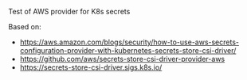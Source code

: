 Test of AWS provider for K8s secrets

Based on:
- https://aws.amazon.com/blogs/security/how-to-use-aws-secrets-configuration-provider-with-kubernetes-secrets-store-csi-driver/
- https://github.com/aws/secrets-store-csi-driver-provider-aws
- https://secrets-store-csi-driver.sigs.k8s.io/
